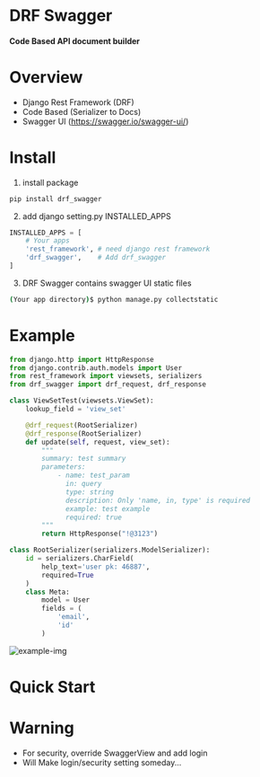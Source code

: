 # DRF Swagger
#### Code Based API document builder

# Overview
- Django Rest Framework (DRF)
- Code Based (Serializer to Docs)
- Swagger UI (https://swagger.io/swagger-ui/)

# Install
1. install package
```bash
pip install drf_swagger
```
2. add django setting.py INSTALLED_APPS
```python
INSTALLED_APPS = [
    # Your apps
    'rest_framework', # need django rest framework
    'drf_swagger',    # Add drf_swagger
]
```
3. DRF Swagger contains swagger UI static files
```bash
(Your app directory)$ python manage.py collectstatic
```


# Example
```python
from django.http import HttpResponse
from django.contrib.auth.models import User
from rest_framework import viewsets, serializers
from drf_swagger import drf_request, drf_response

class ViewSetTest(viewsets.ViewSet):
    lookup_field = 'view_set'

    @drf_request(RootSerializer)
    @drf_response(RootSerializer)
    def update(self, request, view_set):
        """
        summary: test summary
        parameters:
            - name: test_param
              in: query
              type: string
              description: Only 'name, in, type' is required
              example: test example
              required: true
        """
        return HttpResponse("!@3123")

class RootSerializer(serializers.ModelSerializer):
    id = serializers.CharField(
        help_text='user pk: 46887',
        required=True
    )
    class Meta:
        model = User
        fields = (
            'email',
            'id'
        )
```
![example-img]

# Quick Start

# Warning
- For security, override SwaggerView and add login
- Will Make login/security setting someday...

[example-img]: https://github.com/koyouhun/drf_swagger/blob/master/img/web.png?raw=true
